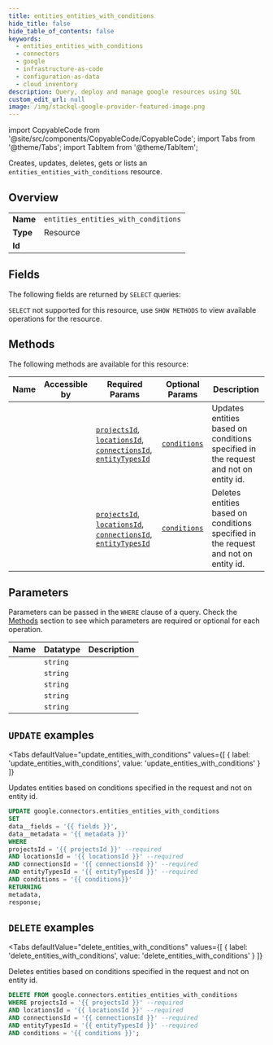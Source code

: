 ```yaml
--- 
title: entities_entities_with_conditions
hide_title: false
hide_table_of_contents: false
keywords:
  - entities_entities_with_conditions
  - connectors
  - google
  - infrastructure-as-code
  - configuration-as-data
  - cloud inventory
description: Query, deploy and manage google resources using SQL
custom_edit_url: null
image: /img/stackql-google-provider-featured-image.png
---
```


import CopyableCode from '@site/src/components/CopyableCode/CopyableCode';
import Tabs from '@theme/Tabs';
import TabItem from '@theme/TabItem';

Creates, updates, deletes, gets or lists an <code>entities_entities_with_conditions</code> resource.

## Overview
<table><tbody>
<tr><td><b>Name</b></td><td><code>entities_entities_with_conditions</code></td></tr>
<tr><td><b>Type</b></td><td>Resource</td></tr>
<tr><td><b>Id</b></td><td><CopyableCode code="google.connectors.entities_entities_with_conditions" /></td></tr>
</tbody></table>

## Fields

The following fields are returned by `SELECT` queries:

`SELECT` not supported for this resource, use `SHOW METHODS` to view available operations for the resource.


## Methods

The following methods are available for this resource:

<table>
<thead>
    <tr>
    <th>Name</th>
    <th>Accessible by</th>
    <th>Required Params</th>
    <th>Optional Params</th>
    <th>Description</th>
    </tr>
</thead>
<tbody>
<tr>
    <td><a href="#update_entities_with_conditions"><CopyableCode code="update_entities_with_conditions" /></a></td>
    <td><CopyableCode code="update" /></td>
    <td><a href="#parameter-projectsId"><code>projectsId</code></a>, <a href="#parameter-locationsId"><code>locationsId</code></a>, <a href="#parameter-connectionsId"><code>connectionsId</code></a>, <a href="#parameter-entityTypesId"><code>entityTypesId</code></a></td>
    <td><a href="#parameter-conditions"><code>conditions</code></a></td>
    <td>Updates entities based on conditions specified in the request and not on entity id.</td>
</tr>
<tr>
    <td><a href="#delete_entities_with_conditions"><CopyableCode code="delete_entities_with_conditions" /></a></td>
    <td><CopyableCode code="delete" /></td>
    <td><a href="#parameter-projectsId"><code>projectsId</code></a>, <a href="#parameter-locationsId"><code>locationsId</code></a>, <a href="#parameter-connectionsId"><code>connectionsId</code></a>, <a href="#parameter-entityTypesId"><code>entityTypesId</code></a></td>
    <td><a href="#parameter-conditions"><code>conditions</code></a></td>
    <td>Deletes entities based on conditions specified in the request and not on entity id.</td>
</tr>
</tbody>
</table>

## Parameters

Parameters can be passed in the `WHERE` clause of a query. Check the [Methods](#methods) section to see which parameters are required or optional for each operation.

<table>
<thead>
    <tr>
    <th>Name</th>
    <th>Datatype</th>
    <th>Description</th>
    </tr>
</thead>
<tbody>
<tr id="parameter-connectionsId">
    <td><CopyableCode code="connectionsId" /></td>
    <td><code>string</code></td>
    <td></td>
</tr>
<tr id="parameter-entityTypesId">
    <td><CopyableCode code="entityTypesId" /></td>
    <td><code>string</code></td>
    <td></td>
</tr>
<tr id="parameter-locationsId">
    <td><CopyableCode code="locationsId" /></td>
    <td><code>string</code></td>
    <td></td>
</tr>
<tr id="parameter-projectsId">
    <td><CopyableCode code="projectsId" /></td>
    <td><code>string</code></td>
    <td></td>
</tr>
<tr id="parameter-conditions">
    <td><CopyableCode code="conditions" /></td>
    <td><code>string</code></td>
    <td></td>
</tr>
</tbody>
</table>

## `UPDATE` examples

<Tabs
    defaultValue="update_entities_with_conditions"
    values={[
        { label: 'update_entities_with_conditions', value: 'update_entities_with_conditions' }
    ]}
>
<TabItem value="update_entities_with_conditions">

Updates entities based on conditions specified in the request and not on entity id.

```sql
UPDATE google.connectors.entities_entities_with_conditions
SET 
data__fields = '{{ fields }}',
data__metadata = '{{ metadata }}'
WHERE 
projectsId = '{{ projectsId }}' --required
AND locationsId = '{{ locationsId }}' --required
AND connectionsId = '{{ connectionsId }}' --required
AND entityTypesId = '{{ entityTypesId }}' --required
AND conditions = '{{ conditions}}'
RETURNING
metadata,
response;
```
</TabItem>
</Tabs>


## `DELETE` examples

<Tabs
    defaultValue="delete_entities_with_conditions"
    values={[
        { label: 'delete_entities_with_conditions', value: 'delete_entities_with_conditions' }
    ]}
>
<TabItem value="delete_entities_with_conditions">

Deletes entities based on conditions specified in the request and not on entity id.

```sql
DELETE FROM google.connectors.entities_entities_with_conditions
WHERE projectsId = '{{ projectsId }}' --required
AND locationsId = '{{ locationsId }}' --required
AND connectionsId = '{{ connectionsId }}' --required
AND entityTypesId = '{{ entityTypesId }}' --required
AND conditions = '{{ conditions }}';
```
</TabItem>
</Tabs>

